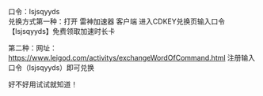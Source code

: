 口令：lsjsqyyds  
兑换方式第一种：打开 雷神加速器 客户端 
进入CDKEY兑换页输入口令【lsjsqyyds】免费领取加速时长卡

第二种：网址：https://www.leigod.com/activitys/exchangeWordOfCommand.html 注册输入口令（lsjsqyyds）即可兑换

好不好用试试就知道！

<!--
**abandonall/abandonall** is a ✨ _special_ ✨ repository because its `README.md` (this file) appears on your GitHub profile.

Here are some ideas to get you started:

- 🔭 I’m currently working on ...
- 🌱 I’m currently learning ...
- 👯 I’m looking to collaborate on ...
- 🤔 I’m looking for help with ...
- 💬 Ask me about ...
- 📫 How to reach me: ...
- 😄 Pronouns: ...
- ⚡ Fun fact: ...
-->
